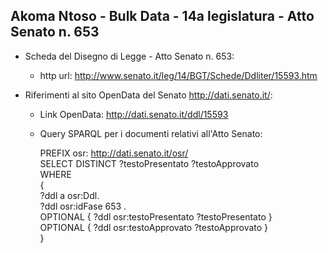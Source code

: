 ## Akoma Ntoso - Bulk Data - 14a legislatura - Atto Senato n. 653 ##

* Scheda del Disegno di Legge - Atto Senato n. 653:
	* http url: http://www.senato.it/leg/14/BGT/Schede/Ddliter/15593.htm

* Riferimenti al sito OpenData del Senato http://dati.senato.it/:
	* Link OpenData: http://dati.senato.it/ddl/15593
	* Query SPARQL per i documenti relativi all'Atto Senato:

        PREFIX osr: <http://dati.senato.it/osr/>  
		SELECT DISTINCT ?testoPresentato ?testoApprovato  
		WHERE  
		{  
		    ?ddl a osr:Ddl.  
		    ?ddl osr:idFase 653 .  
		    OPTIONAL { ?ddl osr:testoPresentato ?testoPresentato }  
		    OPTIONAL { ?ddl osr:testoApprovato ?testoApprovato }  
		}
		